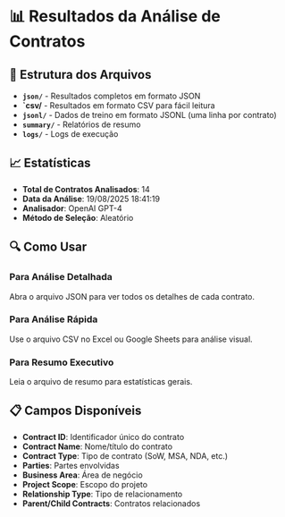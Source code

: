 # 📊 Resultados da Análise de Contratos

## 📁 Estrutura dos Arquivos

- **`json/`** - Resultados completos em formato JSON
- **`csv/** - Resultados em formato CSV para fácil leitura
- **`jsonl/`** - Dados de treino em formato JSONL (uma linha por contrato)
- **`summary/`** - Relatórios de resumo
- **`logs/`** - Logs de execução

## 📈 Estatísticas

- **Total de Contratos Analisados**: 14
- **Data da Análise**: 19/08/2025 18:41:19
- **Analisador**: OpenAI GPT-4
- **Método de Seleção**: Aleatório

## 🔍 Como Usar

### Para Análise Detalhada
Abra o arquivo JSON para ver todos os detalhes de cada contrato.

### Para Análise Rápida
Use o arquivo CSV no Excel ou Google Sheets para análise visual.

### Para Resumo Executivo
Leia o arquivo de resumo para estatísticas gerais.

## 📋 Campos Disponíveis

- **Contract ID**: Identificador único do contrato
- **Contract Name**: Nome/título do contrato
- **Contract Type**: Tipo de contrato (SoW, MSA, NDA, etc.)
- **Parties**: Partes envolvidas
- **Business Area**: Área de negócio
- **Project Scope**: Escopo do projeto
- **Relationship Type**: Tipo de relacionamento
- **Parent/Child Contracts**: Contratos relacionados
